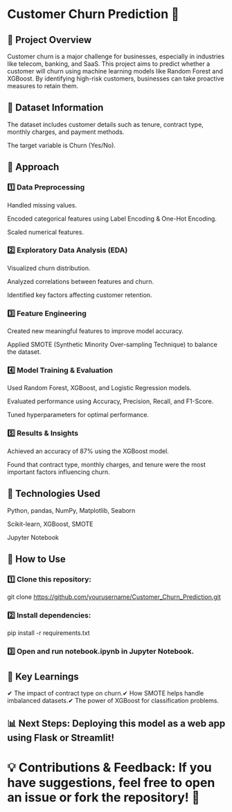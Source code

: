 # Customer Churn Prediction 🚀

## 📌 Project Overview

Customer churn is a major challenge for businesses, especially in industries like telecom, banking, and SaaS. This project aims to predict whether a customer will churn using machine learning models like Random Forest and XGBoost. By identifying high-risk customers, businesses can take proactive measures to retain them.

## 🔹 Dataset Information

The dataset includes customer details such as tenure, contract type, monthly charges, and payment methods.

The target variable is Churn (Yes/No).

## 🔹 Approach

### 1️⃣ Data Preprocessing

Handled missing values.

Encoded categorical features using Label Encoding & One-Hot Encoding.

Scaled numerical features.

### 2️⃣ Exploratory Data Analysis (EDA)

Visualized churn distribution.

Analyzed correlations between features and churn.

Identified key factors affecting customer retention.

### 3️⃣ Feature Engineering

Created new meaningful features to improve model accuracy.

Applied SMOTE (Synthetic Minority Over-sampling Technique) to balance the dataset.

### 4️⃣ Model Training & Evaluation

Used Random Forest, XGBoost, and Logistic Regression models.

Evaluated performance using Accuracy, Precision, Recall, and F1-Score.

Tuned hyperparameters for optimal performance.

### 5️⃣ Results & Insights

Achieved an accuracy of 87% using the XGBoost model.

Found that contract type, monthly charges, and tenure were the most important factors influencing churn.

## 🔹 Technologies Used

Python, pandas, NumPy, Matplotlib, Seaborn

Scikit-learn, XGBoost, SMOTE

Jupyter Notebook

## 🔹 How to Use

### 1️⃣ Clone this repository:

git clone https://github.com/yourusername/Customer_Churn_Prediction.git  

### 2️⃣ Install dependencies:

pip install -r requirements.txt  

### 3️⃣ Open and run notebook.ipynb in Jupyter Notebook.

## 🔹 Key Learnings

✔ The impact of contract type on churn.✔ How SMOTE helps handle imbalanced datasets.✔ The power of XGBoost for classification problems.

## 📊 Next Steps: Deploying this model as a web app using Flask or Streamlit!

# 💡 Contributions & Feedback: If you have suggestions, feel free to open an issue or fork the repository! 🎯
